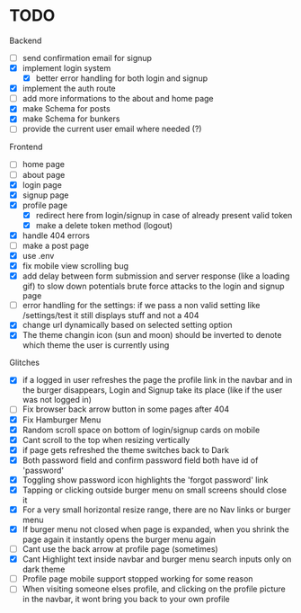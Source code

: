 # TODO 

Backend

- [ ] send confirmation email for signup
- [x] implement login system
    - [x] better error handling for both login and signup
- [x] implement the auth route
- [ ] add more informations to the about and home page
- [x] make Schema for posts
- [x] make Schema for bunkers
- [ ] provide the current user email where needed (?)

Frontend

- [ ] home page
- [ ] about page
- [x] login page
- [x] signup page
- [x] profile page
    - [x] redirect here from login/signup in case of already present valid token
    - [x] make a delete token method (logout)
- [x] handle 404 errors
- [ ] make a post page
- [x] use .env
- [x] fix mobile view scrolling bug
- [x] add delay between form submission and server response (like a loading gif) to slow down potentials brute force attacks to the login and signup page 
- [ ] error handling for the settings: if we pass a non valid setting like /settings/test it still displays stuff and not a 404
- [x] change url dynamically based on selected setting option
- [x] The theme changin icon (sun and moon) should be inverted to denote which theme the user is currently using

Glitches


- [x] if a logged in user refreshes the page the profile link in the navbar and in the burger disappears, Login and Signup take its place (like if the user was not logged in)
- [ ] Fix browser back arrow button in some pages after 404 
- [x] Fix Hamburger Menu
- [x] Random scroll space on bottom of login/signup cards on mobile
- [x] Cant scroll to the top when resizing vertically
- [x] if page gets refreshed the theme switches back to Dark
- [x] Both password field and confirm password field both have id of 'password'
- [x] Toggling show password icon highlights the 'forgot password' link
- [x] Tapping or clicking outside burger menu on small screens should close it
- [x] For a very small horizontal resize range, there are no Nav links or burger menu
- [x] If burger menu not closed when page is expanded, when you shrink the page again it instantly opens the burger menu again
- [ ] Cant use the back arrow at profile page (sometimes)
- [x] Cant Highlight text inside navbar and burger menu search inputs only on dark theme
- [ ] Profile page mobile support stopped working for some reason
- [ ] When visiting someone elses profile, and clicking on the profile picture in the navbar, it wont bring you back to your own profile
